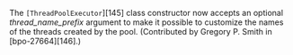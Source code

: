 The `[ThreadPoolExecutor`][145] class constructor now accepts an optional _thread_name_prefix_ argument to make it possible to customize the names of the threads created by the pool. (Contributed by Gregory P. Smith in [bpo-27664][146].)
